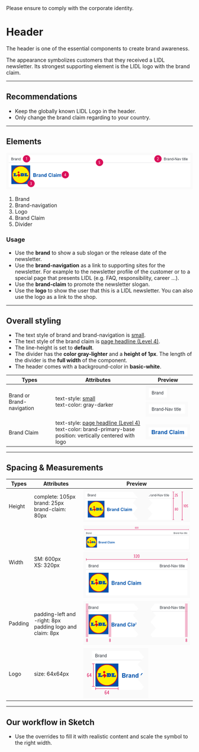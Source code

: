 <AlertInfo alertHeadline="Modifiable">
Please ensure to comply with the corporate identity.
</AlertInfo>

# Header

The header is one of the essential components to create brand awareness.

The appearance symbolizes customers that they received a LIDL newsletter. Its strongest supporting element is the LIDL logo with the brand claim.

---

## Recommendations

- Keep the globally known LIDL Logo in the header.
- Only change the brand claim regarding to your country.

---

## Elements

![Complete: SM+XS](assets/complete/SM@1x.png)

1. Brand
2. Brand-navigation
3. Logo
4. Brand Claim
5. Divider

### Usage

- Use the **brand** to show a sub slogan or the release date of the newsletter.
- Use the **brand-navigation** as a link to supporting sites for the newsletter. For example to the newsletter profile of the customer or to a special page that presents LIDL (e.g. FAQ, responsibility, career …).
- Use the **brand-claim** to promote the newsletter slogan.
- Use the **logo** to show the user that this is a LIDL newsletter. You can also use the logo as a link to the shop.

---

## Overall styling

- The text style of brand and brand-navigation is [small](../../General/Typography/Typography.md#small).
- The text style of the brand claim is [page headline (Level 4)](../../General/Typography/Typography.md#page-headlines).
- The line-height is set to **default**.
- The divider has the **color gray-lighter** and a **height of 1px**. The length of the divider is the **full width** of the component.
- The header comes with a background-color in **basic-white**.

| Types | Attributes | Preview |
|---|---|---|
| Brand or <br> Brand-navigation | text-style: [small](../../General/Typography/Typography.md#small) <br> text-color: gray-darker | ![Brand](assets/item/brand@1x.png) <br> ![Brand-nav](assets/item/brand-navigation@1x.png)|
| Brand Claim | text-style: [page headline (Level 4)](../../General/Typography/Typography.md#page-headlines) <br> text-color: brand-primary-base <br> position: vertically centered with logo | ![Brand-claim](assets/item/brand-claim@1x.png) |

---

## Spacing & Measurements

| Types | Attributes | Preview |
|---|---|---|
| Height | complete: 105px <br> brand: 25px <br> brand-claim: 80px | ![Height](assets/measurements/XS/height@1x.png) |
| Width | SM: 600px <br> XS: 320px| ![Width SM](assets/measurements/SM/width@1x.png) <br> ![Width XS](assets/measurements/XS/width@1x.png) |
| Padding | padding-left and -right: 8px <br> padding logo and claim: 8px | ![Padding](assets/measurements/padding@1x.png) |
| Logo | size: 64x64px | ![Logo-size](assets/measurements/logo-size@1x.png) |

---

## Our workflow in Sketch

- Use the overrides to fill it with realistic content and scale the symbol to the right width.
